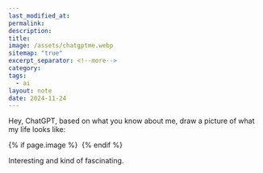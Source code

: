```yaml
---
last_modified_at: 
permalink: 
description: 
title: 
image: /assets/chatgptme.webp
sitemap: "true"
excerpt_separator: <!--more-->
category: 
tags:
  - ai
layout: note
date: 2024-11-24
---
```



Hey, ChatGPT, based on what you know about me, draw a picture of what my life looks like:


{% if page.image %} <img src="{{ page.image }}" alt=""> {% endif %}

Interesting and kind of fascinating. 
